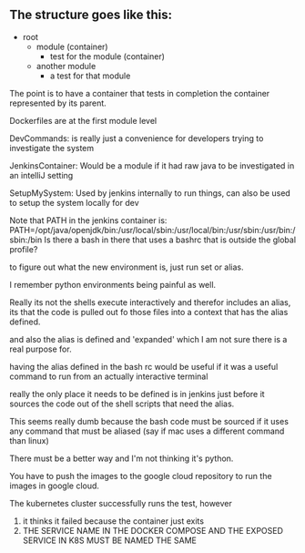 The structure goes like this:
-
- root
    - module (container)
        - test for the module (container)
    - another module
        - a test for that module
    
The point is to have a container that tests in completion the container represented by its parent.

Dockerfiles are at the first module level

DevCommands: is really just a convenience for developers trying to investigate the system

JenkinsContainer: Would be a module if it had raw java to be investigated in an intelliJ setting

SetupMySystem: Used by jenkins internally to run things, can also be used to setup the system locally for dev

Note that PATH in the jenkins container is: PATH=/opt/java/openjdk/bin:/usr/local/sbin:/usr/local/bin:/usr/sbin:/usr/bin:/sbin:/bin
Is there a bash in there that uses a bashrc that is outside the global profile?

to figure out what the new environment is, just run set or alias.

I remember python environments being painful as well.

Really its not the shells execute interactively and therefor includes an alias, 
its that the code is pulled out fo those files into a context that has the alias defined.

and also the alias is defined and 'expanded' which I am not sure there is a real purpose for.

having the alias defined in the bash rc would be useful if it was a useful 
command to run from an actually interactive terminal

really the only place it needs to be defined is in jenkins just before it sources 
the code out of the shell scripts that need the alias.

This seems really dumb because the bash code must be sourced if it uses any command that must be aliased
(say if mac uses a different command than linux)

There must be a better way and I'm not thinking it's python.

You have to push the images to the google cloud repository to run the images in google cloud.

The kubernetes cluster successfully runs the test, however
1. it thinks it failed because the container just exits
2. THE SERVICE NAME IN THE DOCKER COMPOSE AND THE EXPOSED SERVICE IN K8S MUST BE NAMED THE SAME